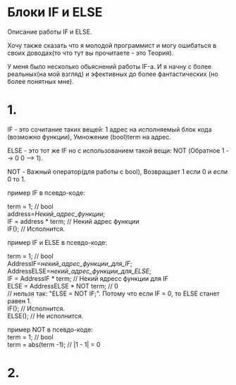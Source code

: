 # Блоки IF и ELSE
Описание работы IF и ELSE.

Хочу также сказать что я молодой программист и могу ошибаться в своих доводах(то что тут вы прочитаете - это Теория).

У меня было несколько обьяснений работы IF-а. И я начну с более реальных(на мой взгляд) и эфективных до более фантастических (но более понятных мне).

# 1.
IF - это сочитание таких вещей: 1 адрес на исполняемый блок кода (возможно функции), Умножение (bool)term на адрес.

ELSE - это тот же IF но с использованием такой вещи: NOT (Обратное 1 --> 0  0 --> 1).


NOT - Важный оператор(для работы с bool), Возвращает 1 если 0 и если 0 то 1.<br>


пример IF в псевдо-коде:<br>

term = 1; // bool<br>
address=*Некий_aдрес_функции*;<br>
IF = address * term; // Некий aдрес функции<br>
IF(); // Исполнится.<br>


пример IF и ELSE в псевдо-коде:<br>

term = 1; // bool<br>
AddressIF=*некий_адрес_функции_для_IF*;<br>
AddressELSE=*некий_адрес_функции_для_ELSE*;<br>
IF = AddressIF * term; // Некий ядресс функции для IF<br>
ELSE = AddressELSE * NOT term; // 0<br>
// нельзя так: "ELSE = NOT IF;". Потому что если IF = 0, то ELSE станет равен 1.<br>
IF(); // Исполнится.<br>
ELSE(); // Не исполнится.<br>


пример NOT в псевдо-коде:<br>
term = 1; // bool<br>
term = abs(term -1); // |1 - 1| = 0<br>

# 2.
